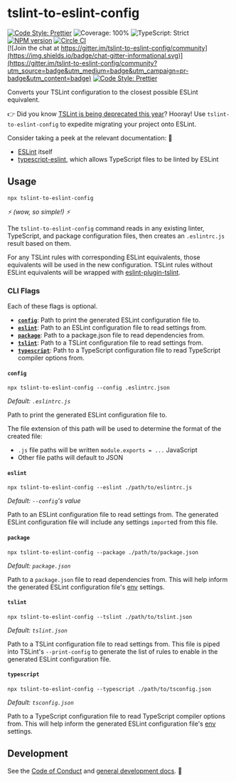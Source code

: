 # tslint-to-eslint-config

[![Code Style: Prettier](https://img.shields.io/badge/code_style-prettier-e72163.svg)](https://prettier.io)
![Coverage: 100%](https://img.shields.io/badge/coverage-100%25-orange.svg)
![TypeScript: Strict](https://img.shields.io/badge/typescript-strict-yellow.svg)
[![NPM version](https://badge.fury.io/js/tslint-to-eslint-config.svg)](http://badge.fury.io/js/tslint-to-eslint-config)
[![Circle CI](https://img.shields.io/circleci/build/github/typescript-eslint/tslint-to-eslint-config.svg)](https://circleci.com/gh/typescript-eslint/tslint-to-eslint-config)	
[![Join the chat at https://gitter.im/tslint-to-eslint-config/community](https://img.shields.io/badge/chat-gitter-informational.svg)](https://gitter.im/tslint-to-eslint-config/community?utm_source=badge&utm_medium=badge&utm_campaign=pr-badge&utm_content=badge)
[![Code Style: Prettier](https://img.shields.io/badge/speed-blazingly_fast-blueviolet.svg)](https://prettier.io)

Converts your TSLint configuration to the closest possible ESLint equivalent.

👉 Did you know [TSLint is being deprecated this year](https://github.com/palantir/tslint/issues/4534)?
Hooray!
Use `tslint-to-eslint-config` to expedite migrating your project onto ESLint.

Consider taking a peek at the relevant documentation: 🤔

-   [ESLint](https://eslint.org/docs) itself
-   [typescript-eslint](https://typescript-eslint.io), which allows TypeScript files to be linted by ESLint

## Usage

```shell
npx tslint-to-eslint-config
```

_⚡ (wow, so simple!) ⚡_

The `tslint-to-eslint-config` command reads in any existing linter, TypeScript, and package configuration files, then creates an `.eslintrc.js` result based on them.

For any TSLint rules with corresponding ESLint equivalents, those equivalents will be used in the new configuration.
TSLint rules without ESLint equivalents will be wrapped with [eslint-plugin-tslint](https://github.com/typescript-eslint/typescript-eslint/tree/master/packages/eslint-plugin-tslint).

### CLI Flags

Each of these flags is optional.

-   **[`config`](#config)**: Path to print the generated ESLint configuration file to.
-   **[`eslint`](#eslint)**: Path to an ESLint configuration file to read settings from.
-   **[`package`](#package)**: Path to a package.json file to read dependencies from.
-   **[`tslint`](#tslint)**: Path to a TSLint configuration file to read settings from.
-   **[`typescript`](#typescript)**: Path to a TypeScript configuration file to read TypeScript compiler options from.

#### `config`

```shell
npx tslint-to-eslint-config --config .eslintrc.json
```

_Default: `.eslintrc.js`_

Path to print the generated ESLint configuration file to.

The file extension of this path will be used to determine the format of the created file:

-   `.js` file paths will be written `module.exports = ...` JavaScript
-   Other file paths will default to JSON

#### `eslint`

```shell
npx tslint-to-eslint-config --eslint ./path/to/eslintrc.js
```

_Default: `--config`'s value_

Path to an ESLint configuration file to read settings from.
The generated ESLint configuration file will include any settings `import`ed from this file.

#### `package`

```shell
npx tslint-to-eslint-config --package ./path/to/package.json
```

_Default: `package.json`_

Path to a `package.json` file to read dependencies from.
This will help inform the generated ESLint configuration file's [env](https://eslint.org/docs/user-guide/configuring#specifying-parser-options) settings.

#### `tslint`

```shell
npx tslint-to-eslint-config --tslint ./path/to/tslint.json
```

_Default: `tslint.json`_

Path to a TSLint configuration file to read settings from.
This file is piped into TSLint's `--print-config` to generate the list of rules to enable in the generated ESLint configuration file.

#### `typescript`

```shell
npx tslint-to-eslint-config --typescript ./path/to/tsconfig.json
```

_Default: `tsconfig.json`_

Path to a TypeScript configuration file to read TypeScript compiler options from.
This will help inform the generated ESLint configuration file's [env](https://eslint.org/docs/user-guide/configuring#specifying-parser-options) settings.

## Development

See the [Code of Conduct](./.github/CODE_OF_CONDUCT.md) and [general development docs](./docs/Development.md). 💖
